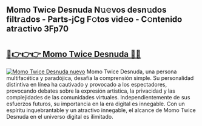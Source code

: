 ## Momo Twice Desnuda N𝚞𝚎vos desn𝚞dos filtr𝚊dos - Parts-jCg F𝚘tos vid𝚎o - C𝚘ntenido atr𝚊ctivo 3Fp70

# <h2><a href="http://mb6xc0g.tromn.icu/?c=Momo+Twice+Desnuda">🔗👉👉👉 Momo Twice Desnuda 🔗🔗</a></h2>

[![Momo Twice Desnuda nuevo](https://i.imgur.com/pEAQMta.gif)](http://mb6xc0g.tromn.icu/?c=Momo+Twice+Desnuda)
Momo Twice Desnuda, una persona multifacética y paradójica, desafía la comprensión simple. Su personalidad distintiva en línea ha cautivado y provocado a los espectadores, provocando debates sobre la expresión artística, la privacidad y las complejidades de las comunidades virtuales. Independientemente de sus esfuerzos futuros, su importancia en la era digital es innegable. Con un espíritu inquebrantable y un atractivo innegable, el alcance de Momo Twice Desnuda en el universo digital es ilimitado.
